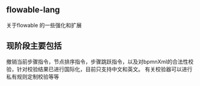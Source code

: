 ## flowable-lang

关于flowable 的一些强化和扩展

## 现阶段主要包括

撤销当前步骤指令，节点排序指令，步骤跳跃指令，以及对bpmnXml的合法性校验，针对校验结果已进行国际化，目前只支持中文和英文。
有关校验器可以进行私有规则定制校验等等


